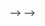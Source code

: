 <!-- 22-04-2024 do the add to cart home and cart but fail because the home component hook data is not transfer to cart component 
on solution is use the redux or second it write the function in parent component of home and carrt import the function as prop 
 <!-- // const [addtocart, setaddtocart] = useState([]);
            // const addtokart = (item) => {
            //   setaddtocart([...addtocart, item])
            //   console.log(addtocart);
            // element = {<Homepage addtocart={addtocart} addtokart={addtokart}/>}
            // element = {<Cart addtocart={addtocart}/>}
            // function Cart({addtocart})
        //     <ul> 
        //     {addtocart && addtocart.map((item) => (
        //             <li key={item.id}>
        //                 {item.title}
        //                 {item.price}
                       
        //             </li>
        //     ))}
            
        // </ul>
        // onClick={() => addtokart(data[view])} -->


<!-- 
        <!-- first add to kart function
        // const addtoKart = (ShopProduct) => { setaddtocart([...addtocart, ShopProduct]) console.log(ShopProduct); }

         
        not get the method which set the initial quantity of the product --> -->
<!-- <div className='flex border w-[100px] my-10'>
              <button onClick={() => Decrease()} className='w-[33%] ' >-</button>
              {/* <p className=' p-1 px-2 border'>{count}</p> */}
              <button onClick={() => Increase()} className=' p-1 px-2 w-[33%] ' >+</button>
            </div>     --> -->